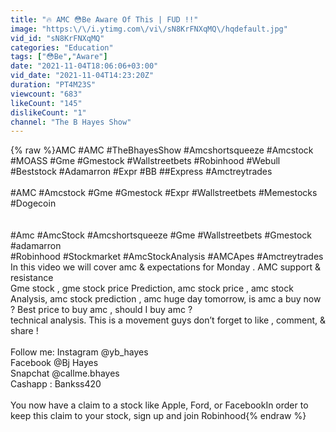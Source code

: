 ```yaml
---
title: "🔥 AMC 😳Be Aware Of This | FUD !!"
image: "https:\/\/i.ytimg.com\/vi\/sN8KrFNXqMQ\/hqdefault.jpg"
vid_id: "sN8KrFNXqMQ"
categories: "Education"
tags: ["😳Be","Aware"]
date: "2021-11-04T18:06:06+03:00"
vid_date: "2021-11-04T14:23:20Z"
duration: "PT4M23S"
viewcount: "683"
likeCount: "145"
dislikeCount: "1"
channel: "The B Hayes Show"
---
```

{% raw %}AMC #AMC #TheBhayesShow #Amcshortsqueeze #Amcstock #MOASS #Gme  #Gmestock #Wallstreetbets #Robinhood #Webull #Beststock #Adamarron #Expr #BB ##Express #Amctreytrades<br /><br />#AMC #Amcstock #Gme #Gmestock #Expr #Wallstreetbets #Memestocks #Dogecoin<br /><br /><br />#Amc #AmcStock #Amcshortsqueeze #Gme #Wallstreetbets #Gmestock #adamarron <br />#Robinhood #Stockmarket #AmcStockAnalysis #AMCApes #Amctreytrades<br />In this video we will cover amc &amp; expectations for Monday . AMC support &amp; resistance <br />Gme stock , gme stock price Prediction, amc stock price , amc stock Analysis, amc stock prediction , amc huge day tomorrow, is amc a buy now ? Best price to buy amc , should I buy amc ?<br />technical analysis. This is a movement guys don’t forget to like , comment, &amp; share !<br /><br />Follow me: Instagram @yb_hayes <br />                     Facebook @Bj Hayes<br />                     Snapchat @callme.bhayes<br />                     Cashapp : Bankss420<br /><br />You now have a claim to a stock like Apple, Ford, or FacebookIn order to keep this claim to your stock, sign up and join Robinhood{% endraw %}
